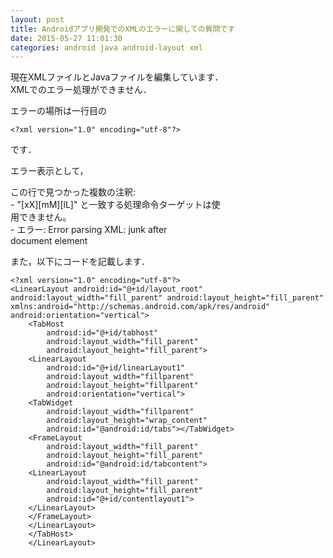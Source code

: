 ```yaml
---
layout: post
title: Androidアプリ開発でのXMLのエラーに関しての質問です
date: 2015-05-27 11:01:30
categories: android java android-layout xml
---
```

<p>現在XMLファイルとJavaファイルを編集しています．<br>
XMLでのエラー処理ができません．</p>

<p>エラーの場所は一行目の</p>

<pre><code>&lt;?xml version="1.0" encoding="utf-8"?&gt;
</code></pre>

<p>です．</p>

<p>エラー表示として，</p>

<p>この行で見つかった複数の注釈:<br>
    - "[xX][mM][lL]" と一致する処理命令ターゲットは使<br>
     用できません。<br>
    - エラー: Error parsing XML: junk after <br>
     document element</p>

<p>また，以下にコードを記載します．</p>

<pre><code>&lt;?xml version="1.0" encoding="utf-8"?&gt;
&lt;LinearLayout android:id="@+id/layout_root" android:layout_width="fill_parent" android:layout_height="fill_parent" xmlns:android="http://schemas.android.com/apk/res/android" android:orientation="vertical"&gt;
    &lt;TabHost
        android:id="@+id/tabhost"
        android:layout_width="fill_parent"
        android:layout_height="fill_parent"&gt;
    &lt;LinearLayout
        android:id="@+id/linearLayout1"
        android:layout_width="fillparent"
        android:layout_height="fillparent"
        android:orientation="vertical"&gt;
    &lt;TabWidget
        android:layout_width="fillparent"
        android:layout_height="wrap_content"
        android:id="@android:id/tabs"&gt;&lt;/TabWidget&gt;
    &lt;FrameLayout
        android:layout_width="fill_parent"
        android:layout_height="fill_parent"
        android:id="@android:id/tabcontent"&gt;
    &lt;LinearLayout
        android:layout_width="fill_parent"
        android:layout_height="fill_parent"
        android:id="@+id/contentlayout1"&gt;
    &lt;/LinearLayout&gt;
    &lt;/FrameLayout&gt;
    &lt;/LinearLayout&gt;
    &lt;/TabHost&gt;
    &lt;/LinearLayout&gt;
</code></pre>
